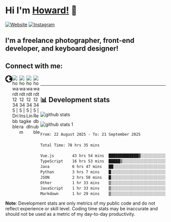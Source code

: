 # Hi I'm [Howard!][website] 👋

[![Website](https://img.shields.io/website?label=howardt12345.com&style=for-the-badge&url=https%3A%2F%2Fhowardt12345.com)](https://howardt12345.com)
[![Instagram](https://img.shields.io/badge/instagram-%23E4405F.svg?&style=for-the-badge&logo=instagram&logoColor=white)](https://instagram.com/howardt12345)

I'm a freelance photographer, front-end developer, and keyboard designer!
---

## Connect with me:

[<img align="left" alt="howardt12345.com" width="22px" src="https://raw.githubusercontent.com/iconic/open-iconic/master/svg/globe.svg" />][website]
[<img align="left" alt="howardt12345 | Dribbble" width="22px" src="https://cdn.jsdelivr.net/npm/simple-icons@v3/icons/dribbble.svg" />][dribbble]
[<img align="left" alt="howardt12345 | Instagram" width="22px" src="https://cdn.jsdelivr.net/npm/simple-icons@v3/icons/instagram.svg" />][instagram]
[<img align="left" alt="howardt12345 | LinkedIn" width="22px" src="https://cdn.jsdelivr.net/npm/simple-icons@v3/icons/linkedin.svg" />][linkedin]
[<img align="left" alt="howardt12345 | Redbubble" width="22px" src="https://cdn.jsdelivr.net/npm/simple-icons@v3/icons/redbubble.svg" />][redbubble]

<br />

---

## 📊 Development stats

![github stats](https://github-readme-stats.vercel.app/api?username=howardt12345&show_icons=true&hide_border=true&theme=dark&hide=contribs,issues)

![github stats 1](https://github-readme-stats.vercel.app/api/top-langs?username=howardt12345&langs_count=8&show_icons=true&hide_border=true&theme=dark&layout=compact)

<!--START_SECTION:waka-->

```txt
From: 22 August 2025 - To: 21 September 2025

Total Time: 78 hrs 35 mins

Vue.js        43 hrs 54 mins  █████████████▓░░░░░░░░░░░   54.79 %
TypeScript    16 hrs 53 mins  █████▒░░░░░░░░░░░░░░░░░░░   21.09 %
Java          6 hrs 47 mins   ██░░░░░░░░░░░░░░░░░░░░░░░   08.47 %
Python        3 hrs 7 mins    █░░░░░░░░░░░░░░░░░░░░░░░░   03.91 %
JSON          2 hrs 50 mins   █░░░░░░░░░░░░░░░░░░░░░░░░   03.54 %
Other         1 hr 33 mins    ▒░░░░░░░░░░░░░░░░░░░░░░░░   01.94 %
JavaScript    1 hr 33 mins    ▒░░░░░░░░░░░░░░░░░░░░░░░░   01.94 %
Markdown      1 hr 29 mins    ▒░░░░░░░░░░░░░░░░░░░░░░░░   01.86 %
```

<!--END_SECTION:waka-->

**Note**: Development stats are only metrics of my public code and do not reflect experience or skill level. Coding time stats may be inaccurate and should not be used as a metric of my day-to-day productivity.

[website]: https://howardt12345.com
[dribbble]: https://dribbble.com/howardt12345
[instagram]: https://instagram.com/howardt12345
[linkedin]: https://linkedin.com/in/howardt12345
[redbubble]: https://www.redbubble.com/people/howardt12345/
